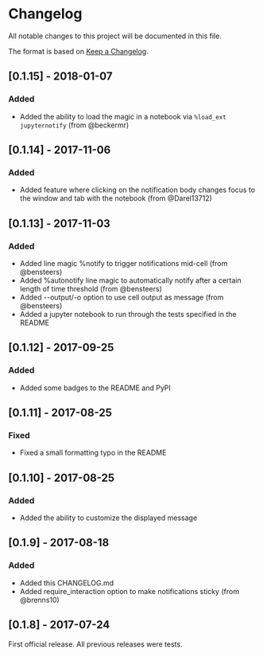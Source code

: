 # Changelog
All notable changes to this project will be documented in this file.

The format is based on [Keep a Changelog](http://keepachangelog.com/en/1.0.0/).

## [0.1.15] - 2018-01-07
### Added
- Added the ability to load the magic in a notebook via `%load_ext jupyternotify` (from @beckermr)

## [0.1.14] - 2017-11-06
### Added
- Added feature where clicking on the notification body changes focus to the window and tab with the notebook (from @Darel13712)

## [0.1.13] - 2017-11-03
### Added
- Added line magic %notify to trigger notifications mid-cell (from @bensteers)
- Added %autonotify line magic to automatically notify after a certain length of time threshold (from @bensteers)
- Added --output/-o option to use cell output as message (from @bensteers)
- Added a jupyter notebook to run through the tests specified in the README

## [0.1.12] - 2017-09-25
### Added
- Added some badges to the README and PyPI

## [0.1.11] - 2017-08-25
### Fixed
- Fixed a small formatting typo in the README

## [0.1.10] - 2017-08-25
### Added
- Added the ability to customize the displayed message

## [0.1.9] - 2017-08-18
### Added
- Added this CHANGELOG.md
- Added require_interaction option to make notifications sticky (from @brenns10)

## [0.1.8] - 2017-07-24
First official release.  All previous releases were tests.

